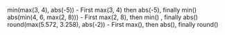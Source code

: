 
min(max(3, 4), abs(-5)) - First max(3, 4) then abs(-5), finally min()
abs(min(4, 6, max(2, 8))) - First max(2, 8), then min() , finally abs()
round(max(5.572, 3.258), abs(-2)) - First max(), then abs(), finally round()
